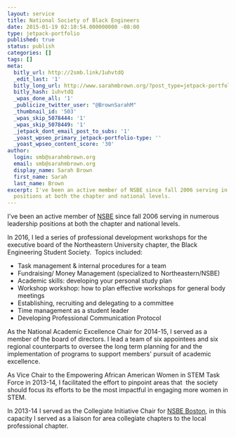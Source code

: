 ```yaml
---
layout: service
title: National Society of Black Engineers
date: 2015-01-19 02:10:54.000000000 -08:00
type: jetpack-portfolio
published: true
status: publish
categories: []
tags: []
meta:
  bitly_url: http://2smb.link/1uhvtdQ
  _edit_last: '1'
  bitly_long_url: http://www.sarahmbrown.org/?post_type=jetpack-portfolio&p=496
  bitly_hash: 1uhvtdQ
  _wpas_done_all: '1'
  _publicize_twitter_user: "@BrownSarahM"
  _thumbnail_id: '503'
  _wpas_skip_5078444: '1'
  _wpas_skip_5078449: '1'
  _jetpack_dont_email_post_to_subs: '1'
  _yoast_wpseo_primary_jetpack-portfolio-type: ''
  _yoast_wpseo_content_score: '30'
author:
  login: smb@sarahmbrown.org
  email: smb@sarahmbrown.org
  display_name: Sarah Brown
  first_name: Sarah
  last_name: Brown
excerpt: I've been an active member of NSBE since fall 2006 serving in numerous leadership
  positions at both the chapter and national levels.
---
```

I've been an active member of [NSBE](http://nsbe.org) since fall 2006 serving in numerous leadership positions at both the chapter and national levels.

In 2016, I led a series of professional development workshops for the executive board of the Northeastern University chapter, the Black Engineering Student Society.  Topics included:</p>

 - Task management &amp; internal procedures for a team
 - Fundraising/ Money Management (specialized to Northeastern/NSBE)
 - Academic skills: developing your personal study plan
 - Workshop workshop: how to plan effective workshops for general body meetings
 - Establishing, recruiting and delegating to a committee
 - Time management as a student leader
 - Developing Professional Communication Protocol

As the National Academic Excellence Chair for 2014-15, I served as a member of the board of directors. I lead a team of six appointees and six regional counterparts to oversee the long term planning for and the implementation of programs to support members' pursuit of academic excellence.

As Vice Chair to the Empowering African American Women in STEM Task Force in 2013-14, I facilitated the effort to pinpoint areas that  the society should focus its efforts to be the most impactful in engaging more women in STEM.

In 2013-14 I served as the Collegiate Initiative Chair for [NSBE Boston](http://www.nsbeboston.org/), in this capacity I served as a liaison for area collegiate chapters to the local professional chapter.
<!---
Related Posts:<br />
[display-posts include_excerpt="false" tag="NSBE" wrapper="ul"]
--->
